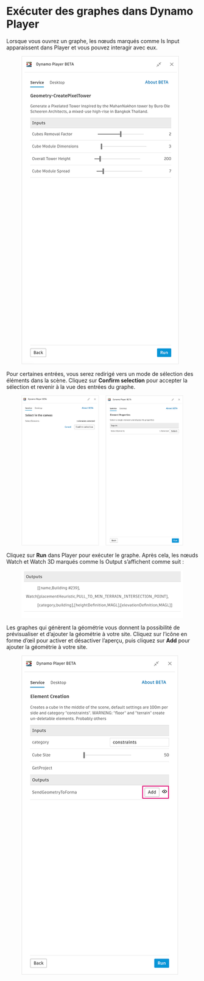# Exécuter des graphes dans Dynamo Player

Lorsque vous ouvrez un graphe, les nœuds marqués comme Is Input apparaissent dans Player et vous pouvez interagir avec eux.

<figure><img src="../.gitbook/assets/run-button.png" alt=""><figcaption></figcaption></figure>

Pour certaines entrées, vous serez redirigé vers un mode de sélection des éléments dans la scène. Cliquez sur **Confirm selection** pour accepter la sélection et revenir à la vue des entrées du graphe.

<figure><img src="../.gitbook/assets/selection-flow.png" alt=""><figcaption></figcaption></figure>

Cliquez sur **Run** dans Player pour exécuter le graphe. Après cela, les nœuds Watch et Watch 3D marqués comme Is Output s’affichent comme suit :

<figure><img src="../.gitbook/assets/watch-output.png" alt=""><figcaption></figcaption></figure>

Les graphes qui génèrent la géométrie vous donnent la possibilité de prévisualiser et d’ajouter la géométrie à votre site. Cliquez sur l’icône en forme d’œil pour activer et désactiver l’aperçu, puis cliquez sur **Add** pour ajouter la géométrie à votre site.

<figure><img src="../.gitbook/assets/add.png" alt=""><figcaption></figcaption></figure>
